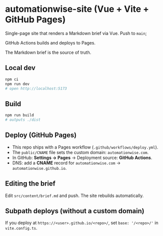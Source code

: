 # automationwise-site (Vue + Vite + GitHub Pages)

Single-page site that renders a Markdown brief via Vue. Push to `main`;

GitHub Actions builds and deploys to Pages. 

The Markdown brief is the source of truth.

## Local dev
```bash
npm ci
npm run dev
# open http://localhost:5173
```

## Build
```bash
npm run build
# outputs ./dist
```

## Deploy (GitHub Pages)
- This repo ships with a Pages workflow (`.github/workflows/deploy.yml`).
- The `public/CNAME` file sets the custom domain: `automationwise.com`.
- In GitHub: **Settings → Pages** → Deployment source: **GitHub Actions**.
- DNS: add a **CNAME** record for `automationwise.com` → `automationwise.github.io`.

## Editing the brief
Edit `src/content/brief.md` and push. The site rebuilds automatically.

## Subpath deploys (without a custom domain)
If you deploy at `https://<user>.github.io/<repo>/`, set `base: '/<repo>/'` in `vite.config.ts`.
